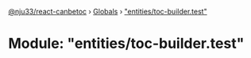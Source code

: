 [@nju33/react-canbetoc](../README.md) › [Globals](../globals.md) › ["entities/toc-builder.test"](_entities_toc_builder_test_.md)

# Module: "entities/toc-builder.test"


